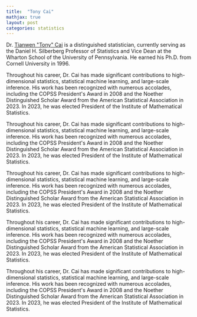 ```yaml
---
title:  "Tony Cai"
mathjax: true
layout: post
categories: statistics
---
```


Dr. [Tianwen "Tony" Cai](https://statistics.wharton.upenn.edu/profile/tcai/) is a distinguished statistician, currently serving as the Daniel H. Silberberg Professor of Statistics and Vice Dean at the Wharton School of the University of Pennsylvania. He earned his Ph.D. from Cornell University in 1996. 

Throughout his career, Dr. Cai has made significant contributions to high-dimensional statistics, statistical machine learning, and large-scale inference. His work has been recognized with numerous accolades, including the COPSS President's Award in 2008 and the Noether Distinguished Scholar Award from the American Statistical Association in 2023. In 2023, he was elected President of the Institute of Mathematical Statistics.

Throughout his career, Dr. Cai has made significant contributions to high-dimensional statistics, statistical machine learning, and large-scale inference. His work has been recognized with numerous accolades, including the COPSS President's Award in 2008 and the Noether Distinguished Scholar Award from the American Statistical Association in 2023. In 2023, he was elected President of the Institute of Mathematical Statistics.

Throughout his career, Dr. Cai has made significant contributions to high-dimensional statistics, statistical machine learning, and large-scale inference. His work has been recognized with numerous accolades, including the COPSS President's Award in 2008 and the Noether Distinguished Scholar Award from the American Statistical Association in 2023. In 2023, he was elected President of the Institute of Mathematical Statistics.

Throughout his career, Dr. Cai has made significant contributions to high-dimensional statistics, statistical machine learning, and large-scale inference. His work has been recognized with numerous accolades, including the COPSS President's Award in 2008 and the Noether Distinguished Scholar Award from the American Statistical Association in 2023. In 2023, he was elected President of the Institute of Mathematical Statistics.

Throughout his career, Dr. Cai has made significant contributions to high-dimensional statistics, statistical machine learning, and large-scale inference. His work has been recognized with numerous accolades, including the COPSS President's Award in 2008 and the Noether Distinguished Scholar Award from the American Statistical Association in 2023. In 2023, he was elected President of the Institute of Mathematical Statistics.

